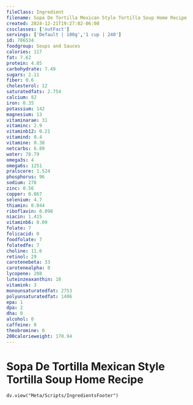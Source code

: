 ```yaml
---
fileClass: Ingredient
filename: Sopa De Tortilla Mexican Style Tortilla Soup Home Recipe
created: 2024-12-21T19:27:02-06:00
cssclasses: ['nutFact']
servings: ['Default | 100g','1 cup | 240']
id: 786534
foodgroup: Soups and Sauces
calories: 117
fat: 7.62
protein: 4.85
carbohydrate: 7.49
sugars: 2.11
fiber: 0.6
cholesterol: 12
saturatedfats: 2.754
calcium: 82
iron: 0.35
potassium: 142
magnesium: 13
vitaminarae: 31
vitaminc: 2.9
vitaminb12: 0.21
vitamind: 0.4
vitamine: 0.38
netcarbs: 6.89
water: 78.79
omega3s: 4
omega6s: 1251
pralscore: 1.524
phosphorus: 96
sodium: 278
zinc: 0.56
copper: 0.067
selenium: 4.7
thiamin: 0.044
riboflavin: 0.098
niacin: 1.415
vitaminb6: 0.09
folate: 7
folicacid: 0
foodfolate: 7
folatedfe: 7
choline: 11.6
retinol: 29
carotenebeta: 33
carotenealpha: 0
lycopene: 208
luteinzeaxanthin: 10
vitamink: 3
monounsaturatedfat: 2753
polyunsaturatedfat: 1406
epa: 1
dpa: 2
dha: 0
alcohol: 0
caffeine: 0
theobromine: 0
200calorieweight: 170.94
---
```


# Sopa De Tortilla Mexican Style Tortilla Soup Home Recipe

```dataviewjs
dv.view("Meta/Scripts/IngredientsFooter")
```
